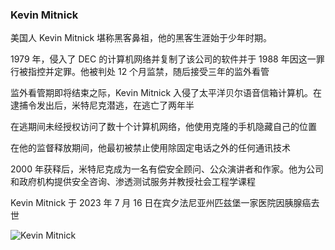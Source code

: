 ### Kevin Mitnick

美国人 Kevin Mitnick 堪称黑客鼻祖，他的黑客生涯始于少年时期。

1979 年，侵入了 DEC 的计算机网络并复制了该公司的软件并于 1988 年因这一罪行被指控并定罪。他被判处 12 个月监禁，随后接受三年的监外看管

监外看管期即将结束之际，Kevin Mitnick 入侵了太平洋贝尔语音信箱计算机。在逮捕令发出后，米特尼克潜逃，在逃亡了两年半

在逃期间未经授权访问了数十个计算机网络，他使用克隆的手机隐藏自己的位置

在他的监督释放期间，他最初被禁止使用除固定电话之外的任何通讯技术

2000 年获释后，米特尼克成为一名有偿安全顾问、公众演讲者和作家。他为公司和政府机构提供安全咨询、渗透测试服务并教授社会工程学课程

Kevin Mitnick 于 2023 年 7 月 16 日在宾夕法尼亚州匹兹堡一家医院因胰腺癌去世

![Kevin Mitnick](https://pic.imgdb.cn/item/676e45d4d0e0a243d4eb3c7e.png)
